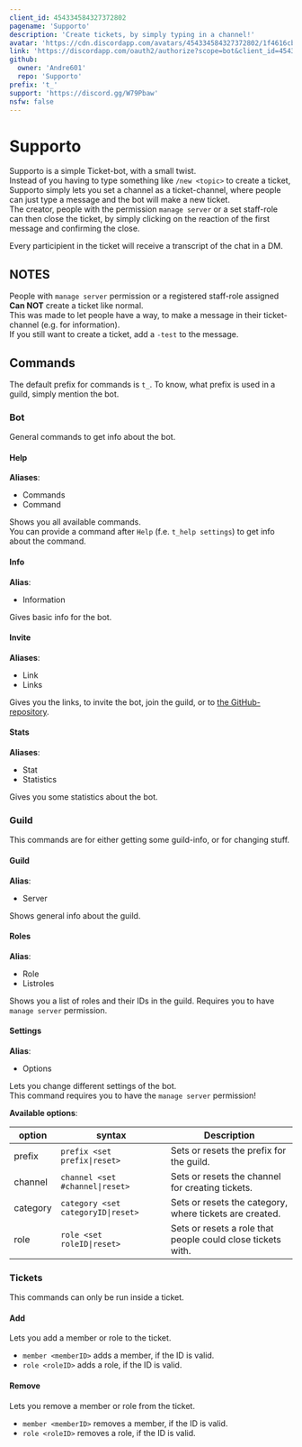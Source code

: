 ```yaml
---
client_id: 454334584327372802
pagename: 'Supporto'
description: 'Create tickets, by simply typing in a channel!'
avatar: 'https://cdn.discordapp.com/avatars/454334584327372802/1f4616cb26aa2f0cfd168a99a84c564f.png'
link: 'https://discordapp.com/oauth2/authorize?scope=bot&client_id=454334584327372802&permissions=268528720'
github:
  owner: 'Andre601'
  repo: 'Supporto'
prefix: 't_'
support: 'https://discord.gg/W79Pbaw'
nsfw: false
---
```

# Supporto
Supporto is a simple Ticket-bot, with a small twist.  
Instead of you having to type something like `/new <topic>` to create a ticket, Supporto simply lets you set a channel as a ticket-channel, where people can just type a message and the bot will make a new ticket.  
The creator, people with the permission `manage server` or a set staff-role can then close the ticket, by simply clicking on the reaction of the first message and confirming the close.

Every participient in the ticket will receive a transcript of the chat in a DM.

## NOTES
People with `manage server` permission or a registered staff-role assigned **Can NOT** create a ticket like normal.  
This was made to let people have a way, to make a message in their ticket-channel (e.g. for information).  
If you still want to create a ticket, add a `-test` to the message.

## Commands
The default prefix for commands is `t_`.
To know, what prefix is used in a guild, simply mention the bot.

### Bot
General commands to get info about the bot.

#### Help
**Aliases**:
- Commands
- Command

Shows you all available commands.  
You can provide a command after `Help` (f.e. `t_help settings`) to get info about the command.

#### Info
**Alias**:
- Information

Gives basic info for the bot.

#### Invite
**Aliases**:
- Link
- Links

Gives you the links, to invite the bot, join the guild, or to [the GitHub-repository](https://github.com/Andre601/Supporto).

#### Stats
**Aliases**:
- Stat
- Statistics

Gives you some statistics about the bot.

### Guild
This commands are for either getting some guild-info, or for changing stuff.

#### Guild
**Alias**:
- Server

Shows general info about the guild.

#### Roles
**Alias**:
- Role
- Listroles

Shows you a list of roles and their IDs in the guild.
Requires you to have `manage server` permission.

#### Settings
**Alias**:
- Options

Lets you change different settings of the bot.  
This command requires you to have the `manage server` permission!

**Available options**:  

| option   | syntax                             | Description                                                 |  
| -------- | ---------------------------------- | ----------------------------------------------------------- |  
| prefix   | `prefix <set prefix\|reset>`       | Sets or resets the prefix for the guild.                    |  
| channel  | `channel <set #channel\|reset>`    | Sets or resets the channel for creating tickets.            |  
| category | `category <set categoryID\|reset>` | Sets or resets the category, where tickets are created.     |  
| role     | `role <set roleID\|reset>`         | Sets or resets a role that people could close tickets with. |  

### Tickets
This commands can only be run inside a ticket.

#### Add
Lets you add a member or role to the ticket.

- `member <memberID>` adds a member, if the ID is valid.
- `role <roleID>` adds a role, if the ID is valid.

#### Remove
Lets you remove a member or role from the ticket.

- `member <memberID>` removes a member, if the ID is valid.
- `role <roleID>` removes a role, if the ID is valid.
